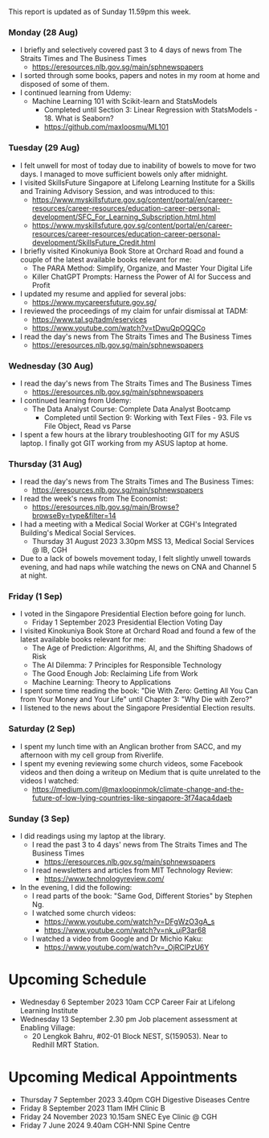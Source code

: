 This report is updated as of Sunday 11.59pm this week.

### Monday (28 Aug)
- I briefly and selectively covered past 3 to 4 days of news from The Straits Times and The Business Times
    - https://eresources.nlb.gov.sg/main/sphnewspapers
- I sorted through some books, papers and notes in my room at home and disposed of some of them.
- I continued learning from Udemy:
    - Machine Learning 101 with Scikit-learn and StatsModels
        - Completed until Section 3: Linear Regression with StatsModels - 18. What is Seaborn?
        - https://github.com/maxloosmu/ML101

### Tuesday (29 Aug)
- I felt unwell for most of today due to inability of bowels to move for two days.  I managed to move sufficient bowels only after midnight.
- I visited SkillsFuture Singapore at Lifelong Learning Institute for a Skills and Training Advisory Session, and was introduced to this:
    - https://www.myskillsfuture.gov.sg/content/portal/en/career-resources/career-resources/education-career-personal-development/SFC_For_Learning_Subscription.html.html
    - https://www.myskillsfuture.gov.sg/content/portal/en/career-resources/career-resources/education-career-personal-development/SkillsFuture_Credit.html
- I briefly visited Kinokuniya Book Store at Orchard Road and found a couple of the latest available books relevant for me:
    - The PARA Method: Simplify, Organize, and Master Your Digital Life
    - Killer ChatGPT Prompts: Harness the Power of AI for Success and Profit
- I updated my resume and applied for several jobs:
    - https://www.mycareersfuture.gov.sg/
- I reviewed the proceedings of my claim for unfair dismissal at TADM:
    - https://www.tal.sg/tadm/eservices
    - https://www.youtube.com/watch?v=tDwuQpOQQCo
- I read the day's news from The Straits Times and The Business Times
    - https://eresources.nlb.gov.sg/main/sphnewspapers

### Wednesday (30 Aug)
- I read the day's news from The Straits Times and The Business Times
    - https://eresources.nlb.gov.sg/main/sphnewspapers
- I continued learning from Udemy:
    - The Data Analyst Course: Complete Data Analyst Bootcamp
        - Completed until Section 9: Working with Text Files - 93. File vs File Object, Read vs Parse
- I spent a few hours at the library troubleshooting GIT for my ASUS laptop.  I finally got GIT working from my ASUS laptop at home.

### Thursday (31 Aug)
-  I read the day's news from The Straits Times and The Business Times:
    - https://eresources.nlb.gov.sg/main/sphnewspapers
- I read the week's news from The Economist:
    - https://eresources.nlb.gov.sg/main/Browse?browseBy=type&filter=14
- I had a meeting with a Medical Social Worker at CGH's Integrated Building's Medical Social Services.  
    - Thursday 31 August 2023 3.30pm MSS 13, Medical Social Services @ IB, CGH
- Due to a lack of bowels movement today, I felt slightly unwell towards evening, and had naps while watching the news on CNA and Channel 5 at night.  

### Friday (1 Sep)
- I voted in the Singapore Presidential Election before going for lunch.  
    - Friday 1 September 2023 Presidential Election Voting Day
- I visited Kinokuniya Book Store at Orchard Road and found a few of the latest available books relevant for me:
    - The Age of Prediction: Algorithms, AI, and the Shifting Shadows of Risk
    - The AI Dilemma: 7 Principles for Responsible Technology
    - The Good Enough Job: Reclaiming Life from Work
    - Machine Learning: Theory to Applications
- I spent some time reading the book: "Die With Zero: Getting All You Can from Your Money and Your Life" until Chapter 3: "Why Die with Zero?"
- I listened to the news about the Singapore Presidential Election results.  

### Saturday (2 Sep)
- I spent my lunch time with an Anglican brother from SACC, and my afternoon with my cell group from Riverlife.  
- I spent my evening reviewing some church videos, some Facebook videos and then doing a writeup on Medium that is quite unrelated to the videos I watched:
    - https://medium.com/@maxloopinmok/climate-change-and-the-future-of-low-lying-countries-like-singapore-3f74aca4daeb

### Sunday (3 Sep)
- I did readings using my laptop at the library.  
    - I read the past 3 to 4 days' news from The Straits Times and The Business Times
        - https://eresources.nlb.gov.sg/main/sphnewspapers
    - I read newsletters and articles from MIT Technology Review:
        - https://www.technologyreview.com/
- In the evening, I did the following:
    - I read parts of the book: "Same God, Different Stories" by Stephen Ng.  
    - I watched some church videos:
        - https://www.youtube.com/watch?v=DFgWzO3gA_s
        - https://www.youtube.com/watch?v=nk_ujP3ar68
    - I watched a video from Google and Dr Michio Kaku:
        - https://www.youtube.com/watch?v=_OjRClPzU6Y

# Upcoming Schedule
- Wednesday 6 September 2023 10am CCP Career Fair at Lifelong Learning Institute
- Wednesday 13 September 2.30 pm Job placement assessment at Enabling Village: 
    - 20 Lengkok Bahru, #02-01 Block NEST, S(159053). Near to Redhill MRT Station.

# Upcoming Medical Appointments
- Thursday 7 September 2023 3.40pm CGH Digestive Diseases Centre
- Friday 8 September 2023 11am IMH Clinic B
- Friday 24 November 2023 10.15am SNEC Eye Clinic @ CGH
- Friday 7 June 2024 9.40am CGH-NNI Spine Centre